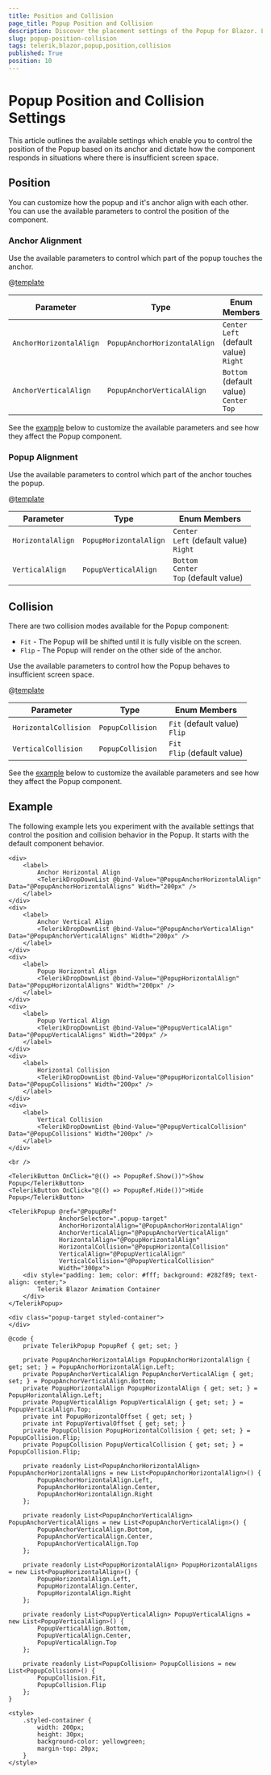 ```yaml
---
title: Position and Collision
page_title: Popup Position and Collision
description: Discover the placement settings of the Popup for Blazor. Learn how to configure the Popup position and handle collisions.
slug: popup-position-collision
tags: telerik,blazor,popup,position,collision
published: True
position: 10
---
```


# Popup Position and Collision Settings

This article outlines the available settings which enable you to control the position of the Popup based on its anchor and dictate how the component responds in situations where there is insufficient screen space.

## Position

You can customize how the popup and it's anchor align with each other. You can use the available parameters to control the position of the component.

### Anchor Alignment

Use the available parameters to control which part of the popup touches the anchor.

@[template](/_contentTemplates/common/parameters-table-styles.md#table-layout)

| Parameter | Type | Enum Members |
| ----------- | ----------- | ----------- |
| `AnchorHorizontalAlign` | `PopupAnchorHorizontalAlign` | `Center` <br /> `Left` (default value) <br /> `Right` |
| `AnchorVerticalAlign` | `PopupAnchorVerticalAlign` | `Bottom` (default value) <br /> `Center` <br /> `Top` |

See the [example](#example) below to customize the available parameters and see how they affect the Popup component.

### Popup Alignment

Use the available parameters to control which part of the anchor touches the popup.

@[template](/_contentTemplates/common/parameters-table-styles.md#table-layout)

| Parameter | Type | Enum Members |
| ----------- | ----------- | ----------- |
| `HorizontalAlign` | `PopupHorizontalAlign` | `Center` <br /> `Left` (default value) <br /> `Right` |
| `VerticalAlign` | `PopupVerticalAlign` | `Bottom` <br /> `Center` <br /> `Top` (default value) |

## Collision

There are two collision modes available for the Popup component:

* `Fit` - The Popup will be shifted until it is fully visible on the screen.
* `Flip` - The Popup will render on the other side of the anchor.

Use the available parameters to control how the Popup behaves to insufficient screen space.

@[template](/_contentTemplates/common/parameters-table-styles.md#table-layout)

| Parameter | Type | Enum Members |
| ----------- | ----------- | ----------- |
| `HorizontalCollision` | `PopupCollision ` | `Fit` (default value) <br /> `Flip`  |
| `VerticalCollision` | `PopupCollision ` | `Fit` <br /> `Flip` (default value) |

See the [example](#example) below to customize the available parameters and see how they affect the Popup component.

## Example

The following example lets you experiment with the available settings that control the position and collision behavior in the Popup. It starts with the default component behavior.

````CSHTML
<div>
    <label>
        Anchor Horizontal Align
        <TelerikDropDownList @bind-Value="@PopupAnchorHorizontalAlign" Data="@PopupAnchorHorizontalAligns" Width="200px" />
    </label>
</div>
<div>
    <label>
        Anchor Vertical Align
        <TelerikDropDownList @bind-Value="@PopupAnchorVerticalAlign" Data="@PopupAnchorVerticalAligns" Width="200px" />
    </label>
</div>
<div>
    <label>
        Popup Horizontal Align
        <TelerikDropDownList @bind-Value="@PopupHorizontalAlign" Data="@PopupHorizontalAligns" Width="200px" />
    </label>
</div>
<div>
    <label>
        Popup Vertical Align
        <TelerikDropDownList @bind-Value="@PopupVerticalAlign" Data="@PopupVerticalAligns" Width="200px" />
    </label>
</div>
<div>
    <label>
        Horizontal Collision
        <TelerikDropDownList @bind-Value="@PopupHorizontalCollision" Data="@PopupCollisions" Width="200px" />
    </label>
</div>
<div>
    <label>
        Vertical Collision
        <TelerikDropDownList @bind-Value="@PopupVerticalCollision" Data="@PopupCollisions" Width="200px" />
    </label>
</div>

<br />

<TelerikButton OnClick="@(() => PopupRef.Show())">Show Popup</TelerikButton>
<TelerikButton OnClick="@(() => PopupRef.Hide())">Hide Popup</TelerikButton>

<TelerikPopup @ref="@PopupRef"
              AnchorSelector=".popup-target"
              AnchorHorizontalAlign="@PopupAnchorHorizontalAlign"
              AnchorVerticalAlign="@PopupAnchorVerticalAlign"
              HorizontalAlign="@PopupHorizontalAlign"
              HorizontalCollision="@PopupHorizontalCollision"
              VerticalAlign="@PopupVerticalAlign"
              VerticalCollision="@PopupVerticalCollision"
              Width="300px">
    <div style="padding: 1em; color: #fff; background: #282f89; text-align: center;">
        Telerik Blazor Animation Container
    </div>
</TelerikPopup>

<div class="popup-target styled-container">
</div>

@code {
    private TelerikPopup PopupRef { get; set; }

    private PopupAnchorHorizontalAlign PopupAnchorHorizontalAlign { get; set; } = PopupAnchorHorizontalAlign.Left;
    private PopupAnchorVerticalAlign PopupAnchorVerticalAlign { get; set; } = PopupAnchorVerticalAlign.Bottom;
    private PopupHorizontalAlign PopupHorizontalAlign { get; set; } = PopupHorizontalAlign.Left;
    private PopupVerticalAlign PopupVerticalAlign { get; set; } = PopupVerticalAlign.Top;
    private int PopupHorizontalOffset { get; set; }
    private int PopupVertivalOffset { get; set; }
    private PopupCollision PopupHorizontalCollision { get; set; } = PopupCollision.Flip;
    private PopupCollision PopupVerticalCollision { get; set; } = PopupCollision.Flip;

    private readonly List<PopupAnchorHorizontalAlign> PopupAnchorHorizontalAligns = new List<PopupAnchorHorizontalAlign>() {
        PopupAnchorHorizontalAlign.Left,
        PopupAnchorHorizontalAlign.Center,
        PopupAnchorHorizontalAlign.Right
    };

    private readonly List<PopupAnchorVerticalAlign> PopupAnchorVerticalAligns = new List<PopupAnchorVerticalAlign>() {
        PopupAnchorVerticalAlign.Bottom,
        PopupAnchorVerticalAlign.Center,
        PopupAnchorVerticalAlign.Top
    };

    private readonly List<PopupHorizontalAlign> PopupHorizontalAligns = new List<PopupHorizontalAlign>() {
        PopupHorizontalAlign.Left,
        PopupHorizontalAlign.Center,
        PopupHorizontalAlign.Right
    };

    private readonly List<PopupVerticalAlign> PopupVerticalAligns = new List<PopupVerticalAlign>() {
        PopupVerticalAlign.Bottom,
        PopupVerticalAlign.Center,
        PopupVerticalAlign.Top
    };

    private readonly List<PopupCollision> PopupCollisions = new List<PopupCollision>() {
        PopupCollision.Fit,
        PopupCollision.Flip
    };
}

<style>
    .styled-container {
        width: 200px;
        height: 30px;
        background-color: yellowgreen;
        margin-top: 20px;
    }
</style>
````